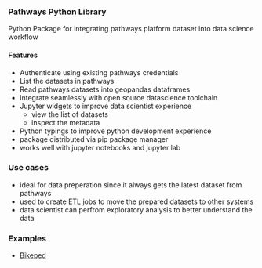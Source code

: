 ### Pathways Python Library

Python Package for integrating pathways platform dataset into data science workflow

#### Features
- Authenticate using existing pathways credentials
- List the datasets in pathways
- Read pathways datasets into geopandas dataframes
- integrate seamlessly with open source datascience toolchain
- Jupyter widgets to improve data scientist experience 
    - view the list of datasets
    - inspect the metadata
- Python typings to improve python development experience
- package distributed via pip package manager
- works well with jupyter notebooks and jupyter lab


### Use cases
- ideal for data preperation since it always gets the latest dataset from pathways
- used to create ETL jobs to move the prepared datasets to other systems
- data scientist can perfrom exploratory analysis to better understand the data


### Examples
- [Bikeped](http://github.com)